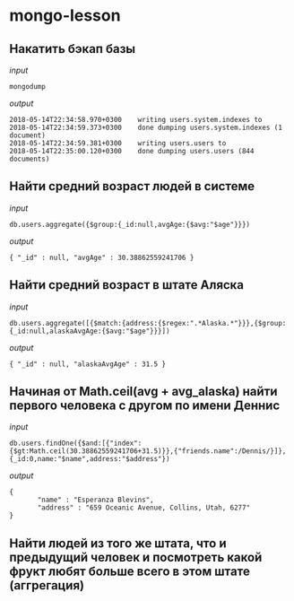 # mongo-lesson

## Накатить бэкап базы
*input*
```
mongodump
```
*output*
```
2018-05-14T22:34:58.970+0300    writing users.system.indexes to
2018-05-14T22:34:59.373+0300    done dumping users.system.indexes (1 document)
2018-05-14T22:34:59.381+0300    writing users.users to
2018-05-14T22:35:00.120+0300    done dumping users.users (844 documents)
```

## Найти средний возраст людей в системе
*input*
```
db.users.aggregate({$group:{_id:null,avgAge:{$avg:"$age"}}})
```
*output*
```
{ "_id" : null, "avgAge" : 30.38862559241706 }
```

## Найти средний возраст в штате Аляска
*input*
```
db.users.aggregate([{$match:{address:{$regex:".*Alaska.*"}}},{$group:{_id:null,alaskaAvgAge:{$avg:"$age"}}}])
```
*output*
```
{ "_id" : null, "alaskaAvgAge" : 31.5 }
```

## Начиная от Math.ceil(avg + avg_alaska) найти первого человека с другом по имени Деннис
*input*
```
db.users.findOne({$and:[{"index":{$gt:Math.ceil(30.38862559241706+31.5)}},{"friends.name":/Dennis/}]},{_id:0,name:"$name",address:"$address"})
```
*output*
```
{
       "name" : "Esperanza Blevins",
       "address" : "659 Oceanic Avenue, Collins, Utah, 6277"
}
```

## Найти людей из того же штата, что и предыдущий человек и посмотреть какой фрукт любят больше всего в этом штате (аггрегация)

